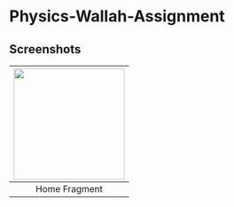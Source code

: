 # Physics-Wallah-Assignment
## Screenshots
| <img src="https://github.com/mZos/Physics-Wallah-Assignment/blob/master/Screenshot_2022-04-15-17-51-47-04_93ec5b5a828d09120602444681e49207.jpg" width="200" /> |
|:---:|
|Home Fragment|
